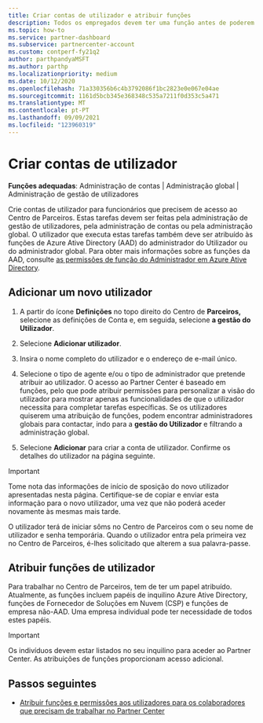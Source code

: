 ```yaml
---
title: Criar contas de utilizador e atribuir funções
description: Todos os empregados devem ter uma função antes de poderem aceder ao Partner Center. Saiba como criar contas de utilizador, atribuir funções e definir permissões.
ms.topic: how-to
ms.service: partner-dashboard
ms.subservice: partnercenter-account
ms.custom: contperf-fy21q2
author: parthpandyaMSFT
ms.author: parthp
ms.localizationpriority: medium
ms.date: 10/12/2020
ms.openlocfilehash: 71a330356b6c4b3792086f1bc2823e0e067e04ae
ms.sourcegitcommit: 1161d5bcb345e368348c535a7211f0d353c5a471
ms.translationtype: MT
ms.contentlocale: pt-PT
ms.lasthandoff: 09/09/2021
ms.locfileid: "123960319"
---
```

# <a name="create-user-accounts"></a>Criar contas de utilizador  

**Funções adequadas**: Administração de contas | Administração global | Administração de gestão de utilizadores

Crie contas de utilizador para funcionários que precisem de acesso ao Centro de Parceiros. Estas tarefas devem ser feitas pela administração de gestão de utilizadores, pela administração de contas ou pela administração global. O utilizador que executa estas tarefas também deve ser atribuído às funções de Azure Ative Directory (AAD) do administrador do Utilizador ou do administrador global. Para obter mais informações sobre as funções da AAD, consulte [as permissões de função do Administrador em Azure Ative Directory](/azure/active-directory/users-groups-roles/directory-assign-admin-roles).

## <a name="add-a-new-user"></a>Adicionar um novo utilizador

1. A partir do ícone **Definições** no topo direito do Centro de **Parceiros,** selecione as definições de Conta e, em seguida, selecione **a gestão do Utilizador**.

2. Selecione **Adicionar utilizador**.

3. Insira o nome completo do utilizador e o endereço de e-mail único.

4. Selecione o tipo de agente e/ou o tipo de administrador que pretende atribuir ao utilizador. O acesso ao Partner Center é baseado em funções, pelo que pode atribuir permissões para personalizar a visão do utilizador para mostrar apenas as funcionalidades de que o utilizador necessita para completar tarefas específicas.  Se os utilizadores quiserem uma atribuição de funções, podem encontrar administradores globais para contactar, indo para a **gestão do Utilizador** e filtrando a administração global.

5. Selecione **Adicionar** para criar a conta de utilizador. Confirme os detalhes do utilizador na página seguinte.

> [!IMPORTANT]  
> Tome nota das informações de início de sposição do novo utilizador apresentadas nesta página. Certifique-se de copiar e enviar esta informação para o novo utilizador, uma vez que não poderá aceder novamente às mesmas mais tarde. 

O utilizador terá de iniciar sôms no Centro de Parceiros com o seu nome de utilizador e senha temporária. Quando o utilizador entra pela primeira vez no Centro de Parceiros, é-lhes solicitado que alterem a sua palavra-passe.

## <a name="assign-user-roles"></a>Atribuir funções de utilizador

Para trabalhar no Centro de Parceiros, tem de ter um papel atribuído.  Atualmente, as funções incluem papéis de inquilino Azure Ative Directory, funções de Fornecedor de Soluções em Nuvem (CSP) e funções de empresa não-AAD. Uma empresa individual pode ter necessidade de todos estes papéis.

>[!Important]
>Os indivíduos devem estar listados no seu inquilino para aceder ao Partner Center. As atribuições de funções proporcionam acesso adicional.

## <a name="next-steps"></a>Passos seguintes

- [Atribuir funções e permissões aos utilizadores para os colaboradores que precisam de trabalhar no Partner Center](permissions-overview.md)
